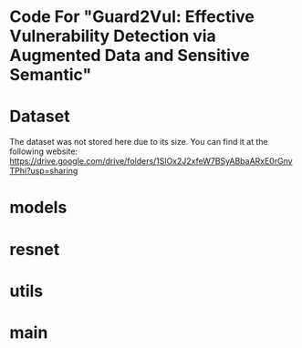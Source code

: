 # Code For "Guard2Vul: Effective Vulnerability Detection via Augmented Data and Sensitive Semantic" 

# Dataset
The dataset was not stored here due to its size. You can find it at the following website: https://drive.google.com/drive/folders/1SlOx2J2xfeW7BSyABbaARxE0rGnvTPhi?usp=sharing
# models
# resnet
# utils
# main

